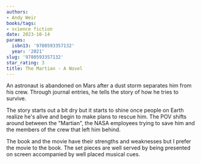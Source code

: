 ```yaml
---
authors:
- Andy Weir
books/tags:
- science fiction
date: 2023-10-14
params:
  isbn13: '9780593357132'
  year: '2021'
slug: '9780593357132'
star_rating: 3
title: The Martian - A Novel
---
```


An astronaut is abandoned on Mars after a dust storm separates him from his crew. Through journal entries, he tells the story of how he tries to survive.

<!--more-->

The story starts out a bit dry but it starts to shine once people on Earth realize he's alive and begin to make plans to rescue him. The POV shifts around between the "Martian", the NASA employees trying to save him and the members of the crew that left him behind.

The book and the movie have their strengths and weaknesses but I prefer the movie to the book. The set pieces are well served by being presented on screen accompanied by well placed musical cues.